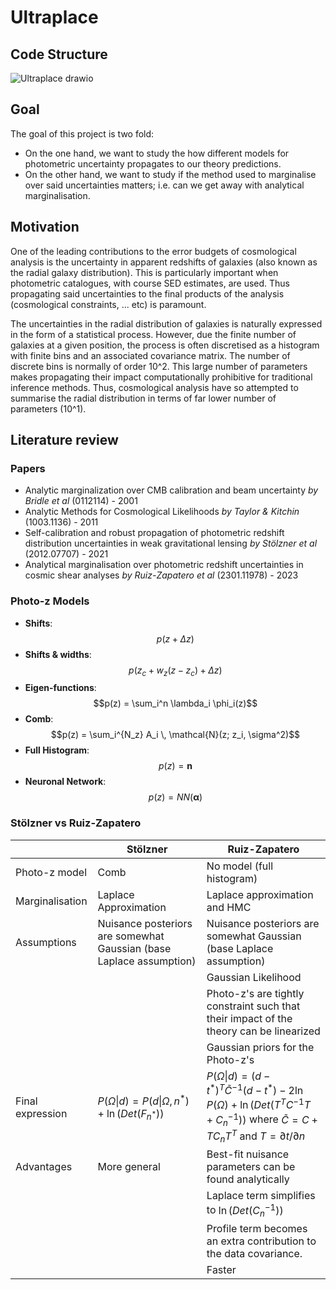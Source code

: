 # Ultraplace

## Code Structure
![Ultraplace drawio](https://github.com/JaimeRZP/ultraplace/assets/39957598/35e41ed8-7c7f-42b2-a4ce-618a1f19bd1b)

## Goal
The goal of this project is two fold:
- On the one hand, we want to study the how different models for photometric uncertainty propagates to our theory predictions. 
- On the other hand, we want to study if the method used to marginalise over said uncertainties matters; i.e. can we get away with analytical marginalisation.
## Motivation

One of the leading contributions to the error budgets of cosmological analysis is the uncertainty in apparent redshifts of galaxies (also known as the radial galaxy distribution). This is particularly important when photometric catalogues, with course SED estimates, are used. Thus propagating said uncertainties to the final products of the analysis (cosmological constraints, ... etc) is paramount. 

The uncertainties in the radial distribution of galaxies is naturally expressed in the form of a statistical process. However, due the finite number of galaxies at a given position, the process is often discretised as a histogram with finite bins and an associated covariance matrix. The number of discrete bins is normally of order 10^2. This large number of parameters makes propagating their impact computationally prohibitive for traditional inference methods. Thus, cosmological analysis have so attempted to summarise the radial distribution in terms of far lower number of parameters (10^1). 
## Literature review
### Papers
- Analytic marginalization over CMB calibration and beam uncertainty *by Bridle et al* (0112114) - 2001
- Analytic Methods for Cosmological Likelihoods *by Taylor & Kitchin* (1003.1136) - 2011
- Self-calibration and robust propagation of photometric redshift distribution uncertainties in weak gravitational lensing *by Stölzner et al* (2012.07707) - 2021
- Analytical marginalisation over photometric redshift uncertainties in cosmic shear analyses *by Ruiz-Zapatero et al* (2301.11978) - 2023
### Photo-z Models
* **Shifts**: $$p(z + \Delta z)$$
* **Shifts & widths**: $$p(z_c + w_{z}(z-z_c) + \Delta z)$$
* **Eigen-functions**: $$p(z) = \sum_i^n \lambda_i \phi_i(z)$$
* **Comb**:  $$p(z) = \sum_i^{N_z} A_i \, \mathcal{N}(z; z_i, \sigma^2)$$
* **Full Histogram**: $$p(z) = \boldsymbol{n}$$
* **Neuronal Network**: $$p(z) = NN(\boldsymbol{\alpha})$$ 

### Stölzner vs Ruiz-Zapatero
|                  | Stölzner                                                            | Ruiz-Zapatero                                                                                                                                                           |  
| ---------------- | ------------------------------------------------------------------- | ----------------------------------------------------------------------------------------------------------------------------------------------------------------------- | 
| Photo-z model    | Comb                                                                | No model (full histogram)                                                                                                                                               |  
| Marginalisation  | Laplace Approximation                                               | Laplace approximation and HMC                                                                                                                                           |   
| Assumptions      | Nuisance posteriors are somewhat Gaussian (base Laplace assumption) | Nuisance posteriors are somewhat Gaussian (base Laplace assumption)                                                                                                     |   
|                  |                                                                     | Gaussian Likelihood                                                                                                                                                     |  
|                  |                                                                     | Photo-z's are tightly constraint such that their impact of the theory can be linearized                                                                                 |   
|                  |                                                                     | Gaussian priors for the Photo-z's                                                                                                                                       |    
| Final expression | $P(\Omega \| d) = P(d \| \Omega, n^*) + \ln(Det(F_{n^*}))$          | $P(\Omega \| d) = (d - t^*)^T \tilde{C}^{-1} (d-t^*) - 2 \ln P(\Omega) + \ln(Det(T^T C^{-1}T+C_n^{-1}))$ where $\tilde{C} = C + TC_nT^T$ and $T= \partial t/\partial n$ |    
| Advantages       | More general                                                        | Best-fit nuisance parameters can be found analytically                                                                                                                  |   
|                  |                                                                     | Laplace term simplifies to $\ln(Det(C_n^{-1}))$                                                                                                                         |    
|                  |                                                                     | Profile term becomes an extra contribution to the data covariance.                                                                                                      |    
|                  |                                                                     | Faster                                                                                                                                                             |    
